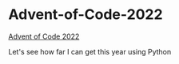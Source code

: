 # Advent-of-Code-2022

[Advent of Code 2022](https://adventofcode.com/2022)

Let's see how far I can get this year using Python

